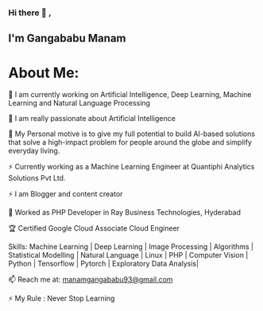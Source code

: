 ### Hi there 👋 , 
  
  ## I'm Gangababu Manam

# About Me:

🔭 I am currently working on  Artificial Intelligence, Deep Learning, Machine Learning and Natural Language Processing

🔭 I am really passionate about Artificial Intelligence

💬 My Personal motive is to give my full potential to build AI-based solutions that solve a high-impact problem for people around the globe and simplify everyday living.

⚡ Currently working as a Machine Learning Engineer at Quantiphi Analytics Solutions Pvt Ltd.

⚡ I am Blogger and content creator

👯 Worked as PHP Developer in Ray Business Technologies, Hyderabad

🏆 Certified Google Cloud Associate Cloud Engineer

Skills: Machine Learning | Deep Learning | Image Processing | Algorithms | Statistical Modelling | Natural Language  |  Linux | PHP | Computer Vision | Python | Tensorflow | Pytorch | Exploratory Data Analysis| 

📫 Reach me at: manamgangababu93@gmail.com

⚡ My Rule : Never Stop Learning 


